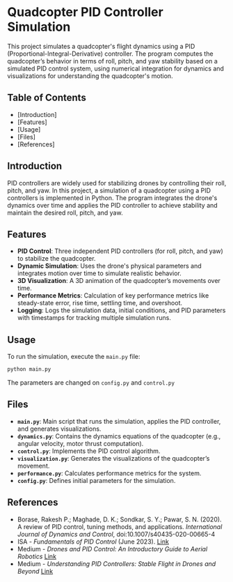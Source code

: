 # Quadcopter PID Controller Simulation

This project simulates a quadcopter's flight dynamics using a PID (Proportional-Integral-Derivative) controller. The program computes the quadcopter’s behavior in terms of roll, pitch, and yaw stability based on a simulated PID control system, using numerical integration for dynamics and visualizations for understanding the quadcopter's motion.

## Table of Contents

- [Introduction]
- [Features]
- [Usage]
- [Files]
- [References]

## Introduction

PID controllers are widely used for stabilizing drones by controlling their roll, pitch, and yaw. In this project, a simulation of a quadcopter using a PID controllers is implemented in Python. The program integrates the drone's dynamics over time and applies the PID controller to achieve stability and maintain the desired roll, pitch, and yaw.

## Features

- **PID Control**: Three independent PID controllers (for roll, pitch, and yaw) to stabilize the quadcopter.
- **Dynamic Simulation**: Uses the drone's physical parameters and integrates motion over time to simulate realistic behavior.
- **3D Visualization**: A 3D animation of the quadcopter’s movements over time.
- **Performance Metrics**: Calculation of key performance metrics like steady-state error, rise time, settling time, and overshoot.
- **Logging**: Logs the simulation data, initial conditions, and PID parameters with timestamps for tracking multiple simulation runs.

## Usage

To run the simulation, execute the `main.py` file:

```bash
python main.py
```

The parameters are changed on `config.py` and `control.py`

## Files

- **`main.py`**: Main script that runs the simulation, applies the PID controller, and generates visualizations.
- **`dynamics.py`**: Contains the dynamics equations of the quadcopter (e.g., angular velocity, motor thrust computation).
- **`control.py`**: Implements the PID control algorithm.
- **`visualization.py`**: Generates the visualizations of the quadcopter’s movement.
- **`performance.py`**: Calculates performance metrics for the system.
- **`config.py`**: Defines initial parameters for the simulation.

## References

- Borase, Rakesh P.; Maghade, D. K.; Sondkar, S. Y.; Pawar, S. N. (2020). A review of PID control, tuning methods, and applications. _International Journal of Dynamics and Control_, doi:10.1007/s40435-020-00665-4
- ISA - _Fundamentals of PID Control_ (June 2023). [Link](https://www.isa.org/intech-home/2023/june-2023/features/fundamentals-pid-control)
- Medium - _Drones and PID Control: An Introductory Guide to Aerial Robotics_ [Link](https://medium.com/@sayedebad.777/drones-and-pid-control-an-introductory-guide-to-aerial-robotics-9cf24ffb1853)
- Medium - _Understanding PID Controllers: Stable Flight in Drones and Beyond_ [Link](https://medium.com/@squonk-/understanding-pid-controllers-stable-flight-in-drones-and-beyond-861b1471c026)
